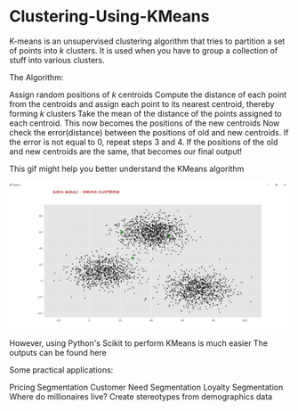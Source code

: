 # Clustering-Using-KMeans

K-means is an unsupervised clustering algorithm that tries to partition a set of points into *k* clusters. It is used when you have to group a collection of stuff into various clusters.

The Algorithm:

Assign random positions of *k* centroids
Compute the distance of each point from the centroids and assign each point to its nearest centroid, thereby forming *k* clusters
Take the mean of the distance of the points assigned to each centroid. This now becomes the positions of the new centroids
Now check the error(distance) between the positions of old and new centroids. 
If the error is not equal to 0, repeat steps 3 and 4. If the positions of the old and new centroids are the same, that becomes our final output!

This gif might help you better understand the KMeans algorithm

![alt text](https://github.com/Surya-Murali/Clustering-Using-KMeans/blob/master/KMeans.gif)

However, using Python's Scikit to perform KMeans is much easier
The outputs can be found here


Some practical applications:

Pricing Segmentation
Customer Need Segmentation
Loyalty Segmentation
Where do millionaires live?
Create stereotypes from demographics data
